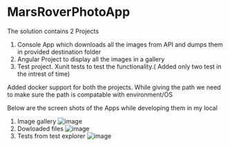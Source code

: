 # MarsRoverPhotoApp

The solution contains 2 Projects
 1) Console App which downloads all the images from API and dumps them in provided destination folder
 2) Angular Project to display all the images in a gallery
 3) Test project. Xunit tests to test the functionality.( Added only two test in the intrest of time)

Added docker support for both the projects. While giving the path we need to make sure the path is compatable with environment/OS

Below are the screen shots of the Apps while developing them in my local
1) Image gallery
   ![image](https://github.com/hemanthsrisai17/MarsRoverPhotoApp/assets/71496909/36dc0752-da5f-41b7-a9db-2c8403dc28ab)
2) Dowloaded files
    ![image](https://github.com/hemanthsrisai17/MarsRoverPhotoApp/assets/71496909/1805a677-8b66-4641-b72a-696a2d2bd260)
3) Tests from test explorer
    ![image](https://github.com/hemanthsrisai17/MarsRoverPhotoApp/assets/71496909/0aaee45a-8316-4c90-ae1c-e07bba76d6e8)


